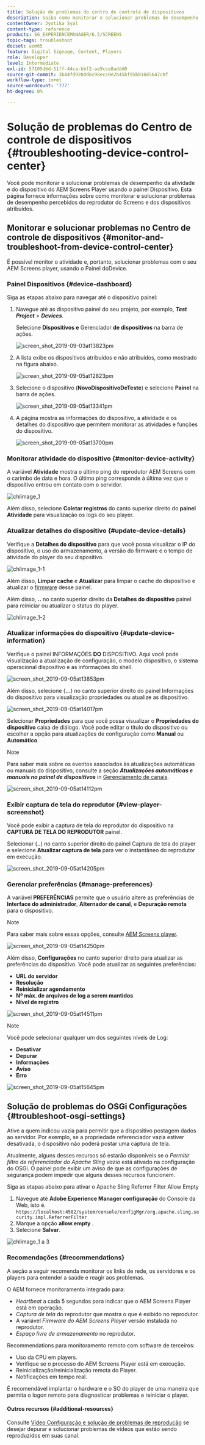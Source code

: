 ```yaml
---
title: Solução de problemas do centro de controle de dispositivos
description: Saiba como monitorar e solucionar problemas de desempenho da atividade do AEM Screens Player e do dispositivo usando o painel Dispositivo.
contentOwner: Jyotika Syal
content-type: reference
products: SG_EXPERIENCEMANAGER/6.5/SCREENS
topic-tags: troubleshoot
docset: aem65
feature: Digital Signage, Content, Players
role: Developer
level: Intermediate
exl-id: 57105d6d-51ff-44ca-bbf2-ae9cce8addd0
source-git-commit: 3b44fd920dd6c98ecc0e2b45bf95b81685647c0f
workflow-type: tm+mt
source-wordcount: '777'
ht-degree: 0%

---
```


# Solução de problemas do Centro de controle de dispositivos {#troubleshooting-device-control-center}

Você pode monitorar e solucionar problemas de desempenho da atividade e do dispositivo do AEM Screens Player usando o painel Dispositivo. Esta página fornece informações sobre como monitorar e solucionar problemas de desempenho percebidos do reprodutor do Screens e dos dispositivos atribuídos.

## Monitorar e solucionar problemas no Centro de controle de dispositivos {#monitor-and-troubleshoot-from-device-control-center}

É possível monitor o atividade e, portanto, solucionar problemas com o seu AEM Screens player, usando o Painel doDevice.

### Painel Dispositivos {#device-dashboard}

Siga as etapas abaixo para navegar até o dispositivo painel:

1. Navegue até as dispositivo painel do seu projeto, por exemplo, ***Test Project*** > ***Devices***.

   Selecione **Dispositivos e** Gerenciador **de dispositivos** na barra de ações.

   ![screen_shot_2019-09-03at13823pm](assets/screen_shot_2019-09-03at13823pm.png)

1. A lista exibe os dispositivos atribuídos e não atribuídos, como mostrado na figura abaixo.

   ![screen_shot_2019-09-05at12823pm](assets/screen_shot_2019-09-05at12823pm.png)

1. Selecione o dispositivo (**NovoDispositivoDeTeste**) e selecione **Painel** na barra de ações.

   ![screen_shot_2019-09-05at13341pm](assets/screen_shot_2019-09-05at13341pm.png)

1. A página mostra as informações do dispositivo, a atividade e os detalhes do dispositivo que permitem monitorar as atividades e funções do dispositivo.

   ![screen_shot_2019-09-05at13700pm](assets/screen_shot_2019-09-05at13700pm.png)

### Monitorar atividade do dispositivo {#monitor-device-activity}

A variável **Atividade** mostra o último ping do reprodutor AEM Screens com o carimbo de data e hora. O último ping corresponde à última vez que o dispositivo entrou em contato com o servidor.

![chlimage_1](assets/chlimage_1.png)

Além disso, selecione **Coletar registros** do canto superior direito do **painel Atividade** para visualização os logs do seu player.

### Atualizar detalhes do dispositivo {#update-device-details}

Verifique a **Detalhes do dispositivo** para que você possa visualizar o IP do dispositivo, o uso do armazenamento, a versão do firmware e o tempo de atividade do player do seu dispositivo.

![chlimage_1-1](assets/chlimage_1-1.png)

Além disso, **Limpar cache** e **Atualizar** para limpar o cache do dispositivo e atualizar o [firmware](screens-glossary.md) desse painel.

Além disso, **..** no canto superior direito da **Detalhes do dispositivo** painel para reiniciar ou atualizar o status do player.

![chlimage_1-2](assets/chlimage_1-2.png)

### Atualizar informações do dispositivo {#update-device-information}

Verifique o painel INFORMAÇÕES **DO** DISPOSITIVO. Aqui você pode visualização a atualização de configuração, o modelo dispositivo, o sistema operacional dispositivo e as informações do shell.

![screen_shot_2019-09-05at13853pm](assets/screen_shot_2019-09-05at13853pm.png)

Além disso, selecione (**...**) no canto superior direito do painel Informações do dispositivo para visualização propriedades ou atualize as dispositivo.

![screen_shot_2019-09-05at14017pm](assets/screen_shot_2019-09-05at14017pm.png)

Selecionar **Propriedades** para que você possa visualizar o **Propriedades do dispositivo** caixa de diálogo. Você pode editar o título do dispositivo ou escolher a opção para atualizações de configuração como **Manual** ou **Automático**.

>[!NOTE]
>
>Para saber mais sobre os eventos associados às atualizações automáticas ou manuais do dispositivo, consulte a seção ***Atualizações automáticas e manuais no painel de dispositivos*** in [Gerenciamento de canais](managing-channels.md).

![screen_shot_2019-09-05at14112pm](assets/screen_shot_2019-09-05at14112pm.png)

### Exibir captura de tela do reprodutor {#view-player-screenshot}

Você pode exibir a captura de tela do reprodutor do dispositivo na **CAPTURA DE TELA DO REPRODUTOR** painel.

Selecionar (**..**) no canto superior direito do painel Captura de tela do player e selecione **Atualizar captura de tela** para ver o instantâneo do reprodutor em execução.

![screen_shot_2019-09-05at14205pm](assets/screen_shot_2019-09-05at14205pm.png)

### Gerenciar preferências {#manage-preferences}

A variável **PREFERÊNCIAS** permite que o usuário altere as preferências de **Interface do administrador**, **Alternador de canal**, e **Depuração remota** para o dispositivo.

>[!NOTE]
>Para saber mais sobre essas opções, consulte [AEM Screens player](working-with-screens-player.md).

![screen_shot_2019-09-05at14250pm](assets/screen_shot_2019-09-05at14250pm.png)

Além disso, **Configurações** no canto superior direito para atualizar as preferências do dispositivo. Você pode atualizar as seguintes preferências:

* **URL do servidor**
* **Resolução**
* **Reinicializar agendamento**
* **Nº máx. de arquivos de log a serem mantidos**
* **Nível de registro**

![screen_shot_2019-09-05at14511pm](assets/screen_shot_2019-09-05at14511pm.png)

>[!NOTE]
>Você pode selecionar qualquer um dos seguintes níveis de Log:
>* **Desativar**
>* **Depurar**
>* **Informações**
>* **Aviso**
>* **Erro**

![screen_shot_2019-09-05at15645pm](assets/screen_shot_2019-09-05at15645pm.png)

## Solução de problemas do OSGi Configurações {#troubleshoot-osgi-settings}

Ative a quem indicou vazia para permitir que a dispositivo postagem dados ao servidor. Por exemplo, se a propriedade referenciador vazia estiver desativada, o dispositivo não poderá postar uma captura de tela.

Atualmente, alguns desses recursos só estarão disponíveis se o *Permitir filtro de referenciador do Apache Sling vazio* está ativado na configuração do OSGi. O painel pode exibir um aviso de que as configurações de segurança podem impedir que alguns desses recursos funcionem.

Siga as etapas abaixo para ativar o Apache Sling Referrer Filter Allow Empty

1. Navegue até **Adobe Experience Manager configuração** do Console da Web, isto é. `https://localhost:4502/system/console/configMgr/org.apache.sling.security.impl.ReferrerFilter`
1. Marque a opção **allow.empty** .
1. Selecione **Salvar**.

![chlimage_1 a 3](assets/chlimage_1-3.png)

### Recomendações {#recommendations}

A seção a seguir recomenda monitorar os links de rede, os servidores e os players para entender a saúde e reagir aos problemas.

O AEM fornece monitoramento integrado para:

* *Heartbeat* a cada 5 segundos para indicar que o AEM Screens Player está em operação.
* *Captura de tela* do reprodutor que mostra o que é exibido no reprodutor.
* A variável *Firmware do AEM Screens Player* versão instalada no reprodutor.
* *Espaço livre de armazenamento* no reprodutor.

Recommendations para monitoramento remoto com software de terceiros:

* Uso da CPU em players.
* Verifique se o processo do AEM Screens Player está em execução.
* Reinicialização/reinicialização remota do Player.
* Notificações em tempo real.

É recomendável implantar o hardware e o SO do player de uma maneira que permita o logon remoto para diagnosticar problemas e reiniciar o player.

#### Outros recursos {#additional-resources}

Consulte [Vídeo Configuração e solução de problemas de reprodução](troubleshoot-videos.md) se desejar depurar e solucionar problemas de vídeos que estão sendo reproduzidos em suas canal.

